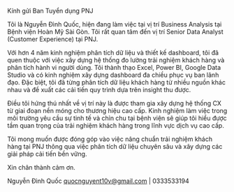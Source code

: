 Kính gửi Ban Tuyển dụng PNJ

Tôi là Nguyễn Đình Quốc, hiện đang làm việc tại vị trí Business Analysis tại Bệnh viện Hoàn Mỹ Sài Gòn. Tôi rất quan tâm đến vị trí Senior Data Analyst (Customer Experience) tại PNJ.

Với hơn 4 năm kinh nghiệm phân tích dữ liệu và thiết kế dashboard, tôi đã quen thuộc với việc xây dựng hệ thống đo lường trải nghiệm khách hàng và phân tích hành vi người dùng. Tôi thành thạo Excel, Power BI, Google Data Studio và có kinh nghiệm xây dựng dashboard đa chiều phục vụ ban lãnh đạo. Đặc biệt, tôi đã từng phân tích dữ liệu khách hàng từ nhiều nguồn khác nhau và đề xuất các cải tiến quy trình dựa trên insight thu được.

Điều tôi hứng thú nhất về vị trí này là được tham gia xây dựng hệ thống CX từ giai đoạn nền móng cho thương hiệu cao cấp. Kinh nghiệm làm việc trong môi trường yêu cầu sự tinh tế và chỉn chu tại bệnh viện sẽ giúp tôi hiểu được tầm quan trọng của trải nghiệm khách hàng trong lĩnh vực dịch vụ cao cấp.

Tôi mong muốn được đóng góp vào việc nâng chuẩn trải nghiệm khách hàng tại PNJ thông qua việc phân tích dữ liệu chuyên sâu và xây dựng các giải pháp cải tiến bền vững.

Xin chân thành cảm ơn.	

Nguyễn Đình Quốc
quocnguyent10v@gmail.com | 0333533194
